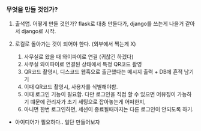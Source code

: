 ### 무엇을 만들 것인가?

1. 출석앱.
어떻게 만들 것인가? flask로 대충 만들다가, django를 쓰는게 나을거 같아서
django로 시작.

2. 로컬로 돌아가는 것이 되어야 한다. (외부에서 찍는게 X)

    1. 사무실로 왔을 때 와이파이로 연결 (귀찮긴 하겠다)
    2. 사무실 와이파이로 연결된 상태에서 특정 QR코드 촬영
    3. QR코드 촬영시, 디스코드 웹훅으로 출근했다는 메시지 출력 + DB에 흔적 남기기
    4. 이때 QR코드 촬영시, 사용자를 식별해야함.
    5. 이때 로그인 기능이 필요함. 다만 로그인을 직접 할 수 있으면 어뷰징이 가능하기 떄문에 관리자가 초기 세팅으로 잡아놓는게 어떠한지,
    6. 아니면 한번 로그인하면, 세션이 종료될때까지는 다른 로그인이 안되도록 하기.

* 아이디어가 필요하다.. 일단 만들어보자
